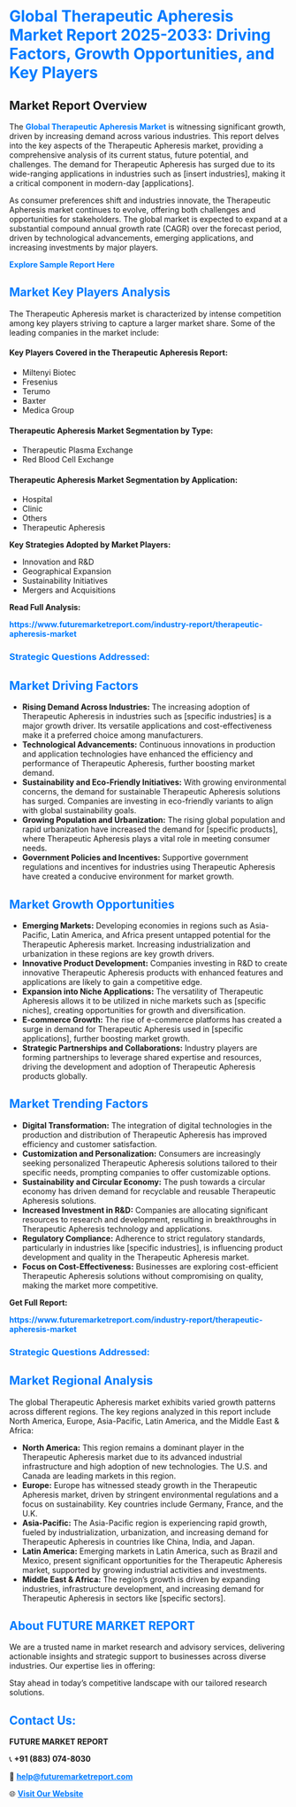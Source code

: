 <h1 style="color: #007BFF;">Global Therapeutic Apheresis Market Report 2025-2033: Driving Factors, Growth Opportunities, and Key Players</h1>

<section id="overview">
<h2>Market Report Overview</h2>
<p>The <a href="https://www.futuremarketreport.com/industry-report/therapeutic-apheresis-market" style="color: #007BFF; text-decoration: none;"><strong>Global Therapeutic Apheresis Market</strong></a> is witnessing significant growth, driven by increasing demand across various industries. This report delves into the key aspects of the Therapeutic Apheresis market, providing a comprehensive analysis of its current status, future potential, and challenges. The demand for Therapeutic Apheresis has surged due to its wide-ranging applications in industries such as [insert industries], making it a critical component in modern-day [applications].</p>
<p>As consumer preferences shift and industries innovate, the Therapeutic Apheresis market continues to evolve, offering both challenges and opportunities for stakeholders. The global market is expected to expand at a substantial compound annual growth rate (CAGR) over the forecast period, driven by technological advancements, emerging applications, and increasing investments by major players.</p>
</section>

<section id="overview">
<p><a href="https://www.futuremarketreport.com/request-sample/reportId=127362" style="color: #007BFF; text-decoration: none;"><strong>Explore Sample Report Here</strong></a></p>
</section>

<section id="key-players">
<h2 style="color: #007BFF;">Market Key Players Analysis</h2>
<p>The Therapeutic Apheresis market is characterized by intense competition among key players striving to capture a larger market share. Some of the leading companies in the market include:</p>
<h4>Key Players Covered in the Therapeutic Apheresis Report:</h4>
<ul><li>Miltenyi Biotec</li><li>Fresenius</li><li>Terumo</li><li>Baxter</li><li>Medica Group</li></ul>
<h4>Therapeutic Apheresis Market Segmentation by Type:</h4>
<ul><li>Therapeutic Plasma Exchange</li><li>Red Blood Cell Exchange</li></ul>

<h4>Therapeutic Apheresis Market Segmentation by Application:</h4>
<ul><li>Hospital</li><li>Clinic</li><li>Others</li><li>Therapeutic Apheresis</li></ul>
<p><strong>Key Strategies Adopted by Market Players:</strong></p>
<ul>
<li>Innovation and R&D</li>
<li>Geographical Expansion</li>
<li>Sustainability Initiatives</li>
<li>Mergers and Acquisitions</li>
</ul>
</section>

<section>
<p><strong>Read Full Analysis: </strong></p><a href="https://www.futuremarketreport.com/industry-report/therapeutic-apheresis-market" style="color: #007BFF; text-decoration: none;"><strong>https://www.futuremarketreport.com/industry-report/therapeutic-apheresis-market</strong></a>
<h3 style="color: #007BFF;">Strategic Questions Addressed:</h3>
</section>

<section id="driving-factors">
<h2 style="color: #007BFF;">Market Driving Factors</h2>
<ul>
<li><strong>Rising Demand Across Industries:</strong> The increasing adoption of Therapeutic Apheresis in industries such as [specific industries] is a major growth driver. Its versatile applications and cost-effectiveness make it a preferred choice among manufacturers.</li>
<li><strong>Technological Advancements:</strong> Continuous innovations in production and application technologies have enhanced the efficiency and performance of Therapeutic Apheresis, further boosting market demand.</li>
<li><strong>Sustainability and Eco-Friendly Initiatives:</strong> With growing environmental concerns, the demand for sustainable Therapeutic Apheresis solutions has surged. Companies are investing in eco-friendly variants to align with global sustainability goals.</li>
<li><strong>Growing Population and Urbanization:</strong> The rising global population and rapid urbanization have increased the demand for [specific products], where Therapeutic Apheresis plays a vital role in meeting consumer needs.</li>
<li><strong>Government Policies and Incentives:</strong> Supportive government regulations and incentives for industries using Therapeutic Apheresis have created a conducive environment for market growth.</li>
</ul>
</section>

<section id="growth-opportunities">
<h2 style="color: #007BFF;">Market Growth Opportunities</h2>
<ul>
<li><strong>Emerging Markets:</strong> Developing economies in regions such as Asia-Pacific, Latin America, and Africa present untapped potential for the Therapeutic Apheresis market. Increasing industrialization and urbanization in these regions are key growth drivers.</li>
<li><strong>Innovative Product Development:</strong> Companies investing in R&D to create innovative Therapeutic Apheresis products with enhanced features and applications are likely to gain a competitive edge.</li>
<li><strong>Expansion into Niche Applications:</strong> The versatility of Therapeutic Apheresis allows it to be utilized in niche markets such as [specific niches], creating opportunities for growth and diversification.</li>
<li><strong>E-commerce Growth:</strong> The rise of e-commerce platforms has created a surge in demand for Therapeutic Apheresis used in [specific applications], further boosting market growth.</li>
<li><strong>Strategic Partnerships and Collaborations:</strong> Industry players are forming partnerships to leverage shared expertise and resources, driving the development and adoption of Therapeutic Apheresis products globally.</li>
</ul>
</section>

<section id="trending-factors">
<h2 style="color: #007BFF;">Market Trending Factors</h2>
<ul>
<li><strong>Digital Transformation:</strong> The integration of digital technologies in the production and distribution of Therapeutic Apheresis has improved efficiency and customer satisfaction.</li>
<li><strong>Customization and Personalization:</strong> Consumers are increasingly seeking personalized Therapeutic Apheresis solutions tailored to their specific needs, prompting companies to offer customizable options.</li>
<li><strong>Sustainability and Circular Economy:</strong> The push towards a circular economy has driven demand for recyclable and reusable Therapeutic Apheresis solutions.</li>
<li><strong>Increased Investment in R&D:</strong> Companies are allocating significant resources to research and development, resulting in breakthroughs in Therapeutic Apheresis technology and applications.</li>
<li><strong>Regulatory Compliance:</strong> Adherence to strict regulatory standards, particularly in industries like [specific industries], is influencing product development and quality in the Therapeutic Apheresis market.</li>
<li><strong>Focus on Cost-Effectiveness:</strong> Businesses are exploring cost-efficient Therapeutic Apheresis solutions without compromising on quality, making the market more competitive.</li>
</ul>
</section>

<section>
<p><strong>Get Full Report: </strong></p><a href="https://www.futuremarketreport.com/industry-report/therapeutic-apheresis-market" style="color: #007BFF; text-decoration: none;"><strong>https://www.futuremarketreport.com/industry-report/therapeutic-apheresis-market</strong></a>
<h3 style="color: #007BFF;">Strategic Questions Addressed:</h3>
</section>


<section id="regional-analysis">
<h2 style="color: #007BFF;">Market Regional Analysis</h2>
<p>The global Therapeutic Apheresis market exhibits varied growth patterns across different regions. The key regions analyzed in this report include North America, Europe, Asia-Pacific, Latin America, and the Middle East & Africa:</p>
<ul>
<li><strong>North America:</strong> This region remains a dominant player in the Therapeutic Apheresis market due to its advanced industrial infrastructure and high adoption of new technologies. The U.S. and Canada are leading markets in this region.</li>
<li><strong>Europe:</strong> Europe has witnessed steady growth in the Therapeutic Apheresis market, driven by stringent environmental regulations and a focus on sustainability. Key countries include Germany, France, and the U.K.</li>
<li><strong>Asia-Pacific:</strong> The Asia-Pacific region is experiencing rapid growth, fueled by industrialization, urbanization, and increasing demand for Therapeutic Apheresis in countries like China, India, and Japan.</li>
<li><strong>Latin America:</strong> Emerging markets in Latin America, such as Brazil and Mexico, present significant opportunities for the Therapeutic Apheresis market, supported by growing industrial activities and investments.</li>
<li><strong>Middle East & Africa:</strong> The region’s growth is driven by expanding industries, infrastructure development, and increasing demand for Therapeutic Apheresis in sectors like [specific sectors].</li>
</ul>
</section>

<footer>
<h2 style="color: #007BFF;">About FUTURE MARKET REPORT</h2>
<p>We are a trusted name in market research and advisory services, delivering actionable insights and strategic support to businesses across diverse industries. Our expertise lies in offering:</p>

<p>Stay ahead in today’s competitive landscape with our tailored research solutions.</p>

<h2 style="color: #007BFF;">Contact Us:</h2>
<p><strong>FUTURE MARKET REPORT</strong></p>
<p>📞 <strong>+91 (883) 074-8030</strong></p>
<p>📧 <strong><a href="mailto:help@futuremarketreport.com" style="color: #007BFF;">help@futuremarketreport.com</a></strong></p>
<p>🌐 <strong><a href="https://www.futuremarketreport.com/" style="color: #007BFF;">Visit Our Website</a></strong></p>
</footer>